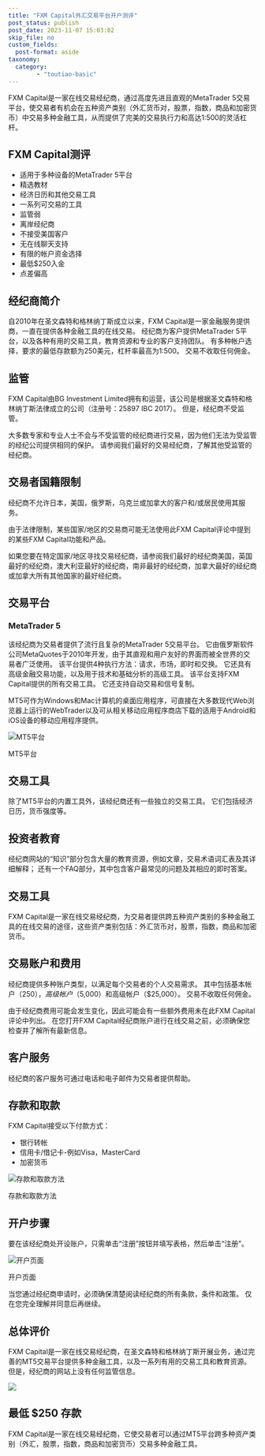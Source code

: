 ```yaml
---
title: "FXM Capital外汇交易平台开户测评"
post_status: publish
post_date: 2023-11-07 15:03:02
skip_file: no
custom_fields: 
  post-format: aside
taxonomy:
  category:
        - "toutiao-basic"
---
```


FXM Capital是一家在线交易经纪商，通过高度先进且直观的MetaTrader 5交易平台，使交易者有机会在五种资产类别（外汇货币对，股票，指数，商品和加密货币）中交易多种金融工具，从而提供了完美的交易执行力和高达1:500的灵活杠杆。

## FXM Capital测评

- 适用于多种设备的MetaTrader 5平台
- 精选教材
- 经济日历和其他交易工具
- 一系列可交易的工具
- 监管弱
- 离岸经纪商
- 不接受美国客户
- 无在线聊天支持
- 有限的帐户资金选择
- 最低$250入金
- 点差偏高

## 经纪商简介

自2010年在圣文森特和格林纳丁斯成立以来，FXM Capital是一家金融服务提供商，一直在提供各种金融工具的在线交易。 经纪商为客户提供MetaTrader 5平台，以及各种有用的交易工具，教育资源和专业的客户支持团队。 有多种帐户选择，要求的最低存款额为250美元，杠杆率最高为1:500。 交易不收取任何佣金。

## 监管

FXM Capital由BG Investment Limited拥有和运营，该公司是根据圣文森特和格林纳丁斯法律成立的公司（注册号：25897 IBC 2017）。 但是，经纪商不受监管。

大多数专家和专业人士不会与不受监管的经纪商进行交易，因为他们无法为受监管的经纪公司提供相同的保护。 请参阅我们最好的交易经纪商，了解其他受监管的经纪商。

## 交易者国籍限制

经纪商不允许日本，美国，俄罗斯，乌克兰或加拿大的客户和/或居民使用其服务。

由于法律限制，某些国家/地区的交易商可能无法使用此FXM Capital评论中提到的某些FXM Capital功能和产品。

如果您要在特定国家/地区寻找交易经纪商，请参阅我们最好的经纪商美国，英国最好的经纪商，澳大利亚最好的经纪商，南非最好的经纪商，加拿大最好的经纪商或加拿大所有其他国家的最好经纪商。

## 交易平台

### MetaTrader 5

该经纪商为交易者提供了流行且复杂的MetaTrader 5交易平台。 它由俄罗斯软件公司MetaQuotes于2010年开发，由于其直观和用户友好的界面而被全世界的交易者广泛使用。 该平台提供4种执行方法：请求，市场，即时和交换。 它还具有高级金融交易功能，以及用于技术和基础分析的高级工具。 该平台支持FXM Capital提供的所有交易工具。 它还支持自动交易和信号复制。

MT5可作为Windows和Mac计算机的桌面应用程序，可直接在大多数现代Web浏览器上运行的WebTrader以及可从相关移动应用程序商店下载的适用于Android和iOS设备的移动应用程序提供。

![MT5平台](https://cdn.fendou.la/funstoutiao/2020/11/FXM-Capital-Review-MT5-Platform-1024x335.jpg "MT5平台")

MT5平台

## 交易工具

除了MT5平台的内置工具外，该经纪商还有一些独立的交易工具。 它们包括经济日历，货币强度等。

## 投资者教育

经纪商网站的“知识”部分包含大量的教育资源，例如文章，交易术语词汇表及其详细解释； 还有一个FAQ部分，其中包含客户最常见的问题及其相应的即时答案。

## 交易工具

FXM Capital是一家在线交易经纪商，为交易者提供跨五种资产类别的多种金融工具的在线交易的途径，这些资产类别包括：外汇货币对，股票，指数，商品和加密货币。

## 交易账户和费用

经纪商提供多种账户类型，以满足每个交易者的个人交易需求。 其中包括基本帐户（$250），高级帐户（$5,000）和高级帐户（$25,000）。 交易不收取任何佣金。

由于经纪商费用可能会发生变化，因此可能会有一些额外费用未在此FXM Capital评论中列出。 在您打开FXM Capital经纪商账户进行在线交易之前，必须确保您检查并了解所有最新信息。

## 客户服务

经纪商的客户服务可通过电话和电子邮件为交易者提供帮助。

## 存款和取款

FXM Capital接受以下付款方式：

- 银行转帐
- 信用卡/借记卡-例如Visa，MasterCard
- 加密货币

![存款和取款方法](https://cdn.fendou.la/funstoutiao/2020/11/FXM-Capital-Review-Deposit-And-Withdrawal-Methods.jpg "存款和取款方法")

存款和取款方法

## 开户步骤

要在该经纪商处开设账户，只需单击“注册”按钮并填写表格，然后单击“注册”。

![开户页面](https://cdn.fendou.la/funstoutiao/2020/11/FXM-Capital-Review-Account-Opening-Page-722x1024.jpg "开户页面")

开户页面

当您通过经纪商申请时，必须确保清楚阅读经纪商的所有条款，条件和政策。 仅在您完全理解并同意后再继续。

## 总体评价

FXM Capital是一家在线交易经纪商，在圣文森特和格林纳丁斯开展业务，通过完善的MT5交易平台提供多种金融工具，以及一系列有用的交易工具和教育资源。 但是，经纪商的网站上没有任何监管信息。

![](https://cdn.fendou.la/funstoutiao/2020/11/FXM-Capital.png)

## 最低 $250 存款

FXM Capital是一家在线交易经纪商，它使交易者可以通过MT5平台跨多种资产类别（外汇，股票，指数，商品和加密货币）交易多种金融工具。
